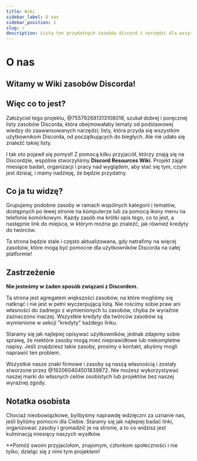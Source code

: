```yaml
---
title: Wiki
sidebar_label: O nas
sidebar_position: 1
slug: /
description: Lista ton przydatnych zasobów discord i narzędzi dla wszystkich typów użytkowników, od początkujących do power userów.
---
```


# O nas

## Witamy w Wiki zasobów Discorda!

## Więc co to jest?

Założyciel tego projektu, @755792681313108018, szukał dobrej i poręcznej listy zasobów Discorda, która obejmowałaby tematy od podstawowej wiedzy do zaawansowanych narzędzi; listy, która przyda się wszystkim użytkownikom Discorda, od początkujących do biegłych. Ale nie udało się znaleźć takiej listy.

I tak oto pojawił się pomysł!
Z pomocą kilku przyjaciół, którzy znają się na Discordzie, wspólnie stworzyliśmy **Discord Resources Wiki**. Projekt zajął miesiące badań, organizacji i pracy nad wyglądem, aby stać się tym, czym jest dzisiaj, i mamy nadzieję, że będzie przydatny.

## Co ja tu widzę?

Grupujemy podobne zasoby w ramach wspólnych kategorii i tematów, dostępnych po lewej stronie na komputerze lub za pomocą ikony menu na telefonie komórkowym. Każdy zasób ma krótki opis tego, co to jest, a następnie link do miejsca, w którym można go znaleźć, jak również kredyty do twórców.

Ta strona będzie stale i często aktualizowana, gdy natrafimy na więcej zasobów, które mogą być pomocne dla użytkowników Discorda na całej platformie!

## Zastrzeżenie

**Nie jesteśmy w żaden sposób związani z Discordem.**

Ta strona jest agregatem większości zasobów, na które mogliśmy się natknąć i nie jest w pełni wyczerpującą listą. Nie rościmy sobie praw ani własności do żadnego z wymienionych tu zasobów, chyba że wyraźnie zaznaczono inaczej. Wszystkie kredyty dla twórców zasobów są wymienione w sekcji "kredyty" każdego linku.

Staramy się jak najlepiej opisywać użytkowników, jednak zdajemy sobie sprawę, że niektóre zasoby mogą mieć nieprawidłowe lub niekompletne napisy. Jeśli znajdziesz takie zasoby, prosimy o kontakt, abyśmy mogli naprawić ten problem.

Wszystkie nasze znaki firmowe i zasoby są naszą własnością i zostały stworzone przez @192060404501839872. Nie możesz wykorzystywać naszej marki do własnych celów osobistych lub projektów bez naszej wyraźnej zgody.

## Notatka osobista

Chociaż nieobowiązkowe, bylibyśmy naprawdę wdzięczni za uznanie nas, jeśli byliśmy pomocni dla Ciebie. Staramy się jak najlepiej badać linki, organizować zasoby i gromadzić je na stronie, a to co widzisz jest kulminacją miesięcy naszych wysiłków.

**Pomóż swoim przyjaciołom, znajomym, członkom społeczności i nie tylko, dzieląc się z nimi tym projektem!
